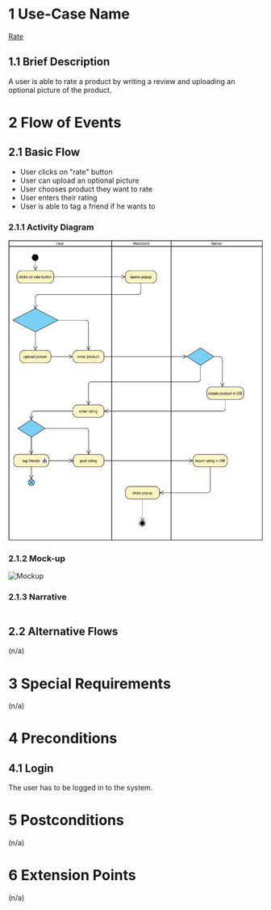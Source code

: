 # 1 Use-Case Name
[Rate](../SRS.md#3110-rate)

## 1.1 Brief Description
A user is able to rate a product by writing a review and uploading an optional picture of the product.

# 2 Flow of Events
## 2.1 Basic Flow
- User clicks on "rate" button
- User can upload an optional picture
- User chooses product they want to rate
- User enters their rating
- User is able to tag a friend if he wants to

### 2.1.1 Activity Diagram
![UC Activity Diagram](Rate.svg)

### 2.1.2 Mock-up
![Mockup]()

### 2.1.3 Narrative
```gherkin
```

## 2.2 Alternative Flows
(n/a)

# 3 Special Requirements
(n/a)

# 4 Preconditions
## 4.1 Login
The user has to be logged in to the system.

# 5 Postconditions
(n/a)

# 6 Extension Points
(n/a)